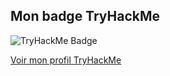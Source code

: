 ## Mon badge TryHackMe

![TryHackMe Badge](https://tryhackme-badges.s3.amazonaws.com/MuscleByte.png)

[Voir mon profil TryHackMe](https://tryhackme.com/p/MuscleByte)
